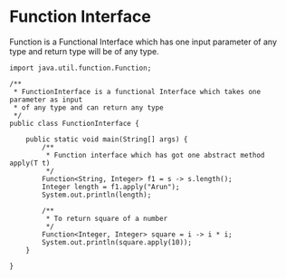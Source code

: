 # Function Interface

Function is a Functional Interface which has one input parameter of any 
type and return type will be of any type.

    import java.util.function.Function;
    
    /**
     * FunctionInterface is a functional Interface which takes one parameter as input
     * of any type and can return any type
     */
    public class FunctionInterface {
    
        public static void main(String[] args) {
            /**
             * Function interface which has got one abstract method apply(T t)
             */
            Function<String, Integer> f1 = s -> s.length();
            Integer length = f1.apply("Arun");
            System.out.println(length);
    
            /**
             * To return square of a number
             */
            Function<Integer, Integer> square = i -> i * i;
            System.out.println(square.apply(10));
        }
    
    }
 